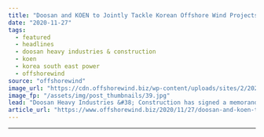 ```yaml
---
title: "Doosan and KOEN to Jointly Tackle Korean Offshore Wind Projects"
date: "2020-11-27"
tags: 
  - featured
  - headlines
  - doosan heavy industries & construction
  - koen
  - korea south east power
  - offshorewind
source: "offshorewind"
image_url: "https://cdn.offshorewind.biz/wp-content/uploads/sites/2/2020/11/27111031/Doosan-and-KOEN-to-Jointly-Tackle-Korean-Offshore-Wind-Projects.jpg"
image_fp: "/assets/img/post_thumbnails/39.jpg"
lead: "Doosan Heavy Industries &#38; Construction has signed a memorandum of understanding with Korea South-East"
article_url: "https://www.offshorewind.biz/2020/11/27/doosan-and-koen-to-jointly-tackle-korean-offshore-wind-projects/"
---
```


---
